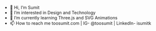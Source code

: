 - 👋 Hi, I’m Sumit
- 👀 I’m interested in Design and Technology
- 🌱 I’m currently learning Three.js and SVG Animations
- 📫 How to reach me toosumit.com | IG- @toosumit | LinkedIn- isumitk
<!-- - 💞️ I’m looking to collaborate on anything interesting -->
<!---
spark25/spark25 is a ✨ special ✨ repository because its `README.md` (this file) appears on your GitHub profile.
You can click the Preview link to take a look at your changes.
--->
